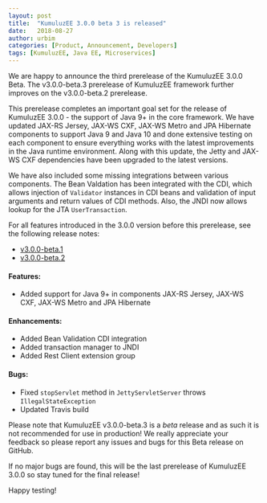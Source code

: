 ```yaml
---
layout: post
title:  "KumuluzEE 3.0.0 beta 3 is released"
date:   2018-08-27
author: urbim
categories: [Product, Announcement, Developers]
tags: [KumuluzEE, Java EE, Microservices]
---
```


We are happy to announce the third prerelease of the KumuluzEE 3.0.0 Beta. The v3.0.0-beta.3 prerelease of KumuluzEE
framework further improves on the v3.0.0-beta.2 prerelease.

<!--more-->

This prerelease completes an important goal set for the release of KumuluzEE 3.0.0 - the support of Java 9+ in the core
framework. We have updated JAX-RS Jersey, JAX-WS CXF, JAX-WS Metro and JPA Hibernate components to support Java 9 and
Java 10 and done extensive testing on each component to ensure everything works with the latest improvements in the Java
runtime environment. Along with this update, the Jetty and JAX-WS CXF dependencies have been upgraded to the latest
versions.

We have also included some missing integrations between various components. The Bean Valdation has been integrated with
the CDI, which allows injection of `Validator` instances in CDI beans and validation of input arguments and return
values of CDI methods. Also, the JNDI now allows lookup for the JTA `UserTransaction`.

For all features introduced in the 3.0.0 version before this prerelease, see the following release notes:

- [v3.0.0-beta.1](https://blog.kumuluz.com/product/announcement/developers/2018/03/11/kumuluzee-3.0.0-beta.1-release)
- [v3.0.0-beta.2](https://blog.kumuluz.com/product/announcement/developers/2018/08/10/kumuluzee-3.0.0-beta.2-release)

#### Features:

- Added support for Java 9+ in components JAX-RS Jersey, JAX-WS CXF, JAX-WS Metro and JPA Hibernate

#### Enhancements:

- Added Bean Validation CDI integration
- Added transaction manager to JNDI
- Added Rest Client extension group

#### Bugs:

- Fixed `stopServlet` method in `JettyServletServer` throws `IllegalStateException`
- Updated Travis build

Please note that KumuluzEE v3.0.0-beta.3 is a _beta_ release and as such it is not recommended for use in production! We
really appreciate your feedback so please report any issues and bugs for this Beta release on GitHub.

If no major bugs are found, this will be the last prerelease of KumuluzEE 3.0.0 so stay tuned for the final release!

Happy testing!
